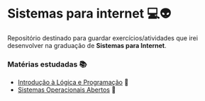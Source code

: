 # Sistemas para internet 💻👽

Repositório destinado para guardar exercícios/atividades que irei desenvolver na graduação de **Sistemas para Internet**.

### Matérias estudadas 📚 

* [Introdução à Lógica e Programação](https://github.com/emersonviniciusbraga/sistemas-para-internet/tree/main/Introdu%C3%A7%C3%A3o%20%C3%A0%20L%C3%B3gica%20de%20Programa%C3%A7%C3%A3o) 🐍
* [Sistemas Operacionais Abertos](https://github.com/emersonviniciusbraga/sistemas-para-internet/tree/main/Sistemas%20Operacionais%20Abertos) 🐧
